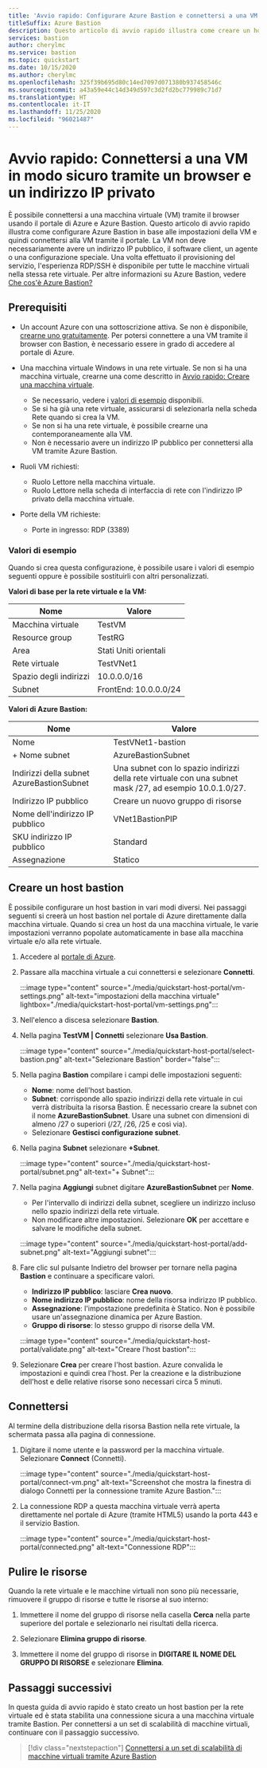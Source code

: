 ```yaml
---
title: 'Avvio rapido: Configurare Azure Bastion e connettersi a una VM tramite un indirizzo IP privato e un browser'
titleSuffix: Azure Bastion
description: Questo articolo di avvio rapido illustra come creare un host di Azure Bastion da una macchina virtuale e connettersi alla VM in modo sicuro tramite un browser e un indirizzo IP privato.
services: bastion
author: cherylmc
ms.service: bastion
ms.topic: quickstart
ms.date: 10/15/2020
ms.author: cherylmc
ms.openlocfilehash: 325f39b695d80c14ed7097d071380b937458546c
ms.sourcegitcommit: a43a59e44c14d349d597c3d2fd2bc779989c71d7
ms.translationtype: HT
ms.contentlocale: it-IT
ms.lasthandoff: 11/25/2020
ms.locfileid: "96021487"
---
```

# <a name="quickstart-connect-to-a-vm-securely-through-a-browser-via-private-ip-address"></a>Avvio rapido: Connettersi a una VM in modo sicuro tramite un browser e un indirizzo IP privato

È possibile connettersi a una macchina virtuale (VM) tramite il browser usando il portale di Azure e Azure Bastion. Questo articolo di avvio rapido illustra come configurare Azure Bastion in base alle impostazioni della VM e quindi connettersi alla VM tramite il portale. La VM non deve necessariamente avere un indirizzo IP pubblico, il software client, un agente o una configurazione speciale. Una volta effettuato il provisioning del servizio, l'esperienza RDP/SSH è disponibile per tutte le macchine virtuali nella stessa rete virtuale. Per altre informazioni su Azure Bastion, vedere [Che cos'è Azure Bastion?](bastion-overview.md)

## <a name="prerequisites"></a><a name="prereq"></a>Prerequisiti

* Un account Azure con una sottoscrizione attiva. Se non è disponibile, [crearne uno gratuitamente](https://azure.microsoft.com/free/?ref=microsoft.com&utm_source=microsoft.com&utm_medium=docs&utm_campaign=visualstudio). Per potersi connettere a una VM tramite il browser con Bastion, è necessario essere in grado di accedere al portale di Azure.

* Una macchina virtuale Windows in una rete virtuale. Se non si ha una macchina virtuale, crearne una come descritto in [Avvio rapido: Creare una macchina virtuale](../virtual-machines/windows/quick-create-portal.md).

  * Se necessario, vedere i [valori di esempio](#values) disponibili.
  * Se si ha già una rete virtuale, assicurarsi di selezionarla nella scheda Rete quando si crea la VM.
  * Se non si ha una rete virtuale, è possibile crearne una contemporaneamente alla VM.
  * Non è necessario avere un indirizzo IP pubblico per connettersi alla VM tramite Azure Bastion.

* Ruoli VM richiesti:
  * Ruolo Lettore nella macchina virtuale.
  * Ruolo Lettore nella scheda di interfaccia di rete con l'indirizzo IP privato della macchina virtuale.
  
* Porte della VM richieste:
  * Porte in ingresso: RDP (3389)

### <a name="example-values"></a><a name="values"></a>Valori di esempio

Quando si crea questa configurazione, è possibile usare i valori di esempio seguenti oppure è possibile sostituirli con altri personalizzati.

**Valori di base per la rete virtuale e la VM:**

|**Nome** | **Valore** |
| --- | --- |
| Macchina virtuale| TestVM |
| Resource group | TestRG |
| Area | Stati Uniti orientali |
| Rete virtuale | TestVNet1 |
| Spazio degli indirizzi | 10.0.0.0/16 |
| Subnet | FrontEnd: 10.0.0.0/24 |

**Valori di Azure Bastion:**

|**Nome** | **Valore** |
| --- | --- |
| Nome | TestVNet1-bastion |
| + Nome subnet | AzureBastionSubnet |
| Indirizzi della subnet AzureBastionSubnet | Una subnet con lo spazio indirizzi della rete virtuale con una subnet mask /27, ad esempio 10.0.1.0/27.  |
| Indirizzo IP pubblico |  Creare un nuovo gruppo di risorse |
| Nome dell'indirizzo IP pubblico | VNet1BastionPIP  |
| SKU indirizzo IP pubblico |  Standard  |
| Assegnazione  | Statico |

## <a name="create-a-bastion-host"></a><a name="createvmset"></a>Creare un host bastion

È possibile configurare un host bastion in vari modi diversi. Nei passaggi seguenti si creerà un host bastion nel portale di Azure direttamente dalla macchina virtuale. Quando si crea un host da una macchina virtuale, le varie impostazioni verranno popolate automaticamente in base alla macchina virtuale e/o alla rete virtuale.

1. Accedere al [portale di Azure](https://portal.azure.com).
1. Passare alla macchina virtuale a cui connettersi e selezionare **Connetti**.

   :::image type="content" source="./media/quickstart-host-portal/vm-settings.png" alt-text="impostazioni della macchina virtuale" lightbox="./media/quickstart-host-portal/vm-settings.png":::
1. Nell'elenco a discesa selezionare **Bastion**.
1. Nella pagina **TestVM | Connetti** selezionare **Usa Bastion**.

   :::image type="content" source="./media/quickstart-host-portal/select-bastion.png" alt-text="Selezionare Bastion" border="false":::

1. Nella pagina **Bastion** compilare i campi delle impostazioni seguenti:

   * **Nome**: nome dell'host bastion.
   * **Subnet**: corrisponde allo spazio indirizzi della rete virtuale in cui verrà distribuita la risorsa Bastion. È necessario creare la subnet con il nome **AzureBastionSubnet**. Usare una subnet con dimensioni di almeno /27 o superiori (/27, /26, /25 e così via).
   * Selezionare **Gestisci configurazione subnet**.
1. Nella pagina **Subnet** selezionare **+Subnet**.

   :::image type="content" source="./media/quickstart-host-portal/subnet.png" alt-text="+ Subnet":::
    
1. Nella pagina **Aggiungi** subnet digitare **AzureBastionSubnet** per **Nome**.
   * Per l'intervallo di indirizzi della subnet, scegliere un indirizzo incluso nello spazio indirizzi della rete virtuale.
   * Non modificare altre impostazioni. Selezionare **OK** per accettare e salvare le modifiche della subnet.

   :::image type="content" source="./media/quickstart-host-portal/add-subnet.png" alt-text="Aggiungi subnet":::
1. Fare clic sul pulsante Indietro del browser per tornare nella pagina **Bastion** e continuare a specificare valori.
   * **Indirizzo IP pubblico**: lasciare **Crea nuovo**.
   * **Nome indirizzo IP pubblico**: nome della risorsa indirizzo IP pubblico.
   * **Assegnazione**: l'impostazione predefinita è Statico. Non è possibile usare un'assegnazione dinamica per Azure Bastion.
   * **Gruppo di risorse**: lo stesso gruppo di risorse della VM.

   :::image type="content" source="./media/quickstart-host-portal/validate.png" alt-text="Creare l'host bastion":::
1. Selezionare **Crea** per creare l'host bastion. Azure convalida le impostazioni e quindi crea l'host. Per la creazione e la distribuzione dell'host e delle relative risorse sono necessari circa 5 minuti.

## <a name="connect"></a><a name="connect"></a>Connettersi

Al termine della distribuzione della risorsa Bastion nella rete virtuale, la schermata passa alla pagina di connessione.

1. Digitare il nome utente e la password per la macchina virtuale. Selezionare **Connect** (Connetti).

   :::image type="content" source="./media/quickstart-host-portal/connect-vm.png" alt-text="Screenshot che mostra la finestra di dialogo Connetti per la connessione tramite Azure Bastion.":::
1. La connessione RDP a questa macchina virtuale verrà aperta direttamente nel portale di Azure (tramite HTML5) usando la porta 443 e il servizio Bastion.

   :::image type="content" source="./media/quickstart-host-portal/connected.png" alt-text="Connessione RDP":::

## <a name="clean-up-resources"></a>Pulire le risorse

Quando la rete virtuale e le macchine virtuali non sono più necessarie, rimuovere il gruppo di risorse e tutte le risorse al suo interno:

1. Immettere il nome del gruppo di risorse nella casella **Cerca** nella parte superiore del portale e selezionarlo nei risultati della ricerca.

1. Selezionare **Elimina gruppo di risorse**.

1. Immettere il nome del gruppo di risorse in **DIGITARE IL NOME DEL GRUPPO DI RISORSE** e selezionare **Elimina**.

## <a name="next-steps"></a>Passaggi successivi

In questa guida di avvio rapido è stato creato un host bastion per la rete virtuale ed è stata stabilita una connessione sicura a una macchina virtuale tramite Bastion. Per connettersi a un set di scalabilità di macchine virtuali, continuare con il passaggio successivo.

> [!div class="nextstepaction"]
> [Connettersi a un set di scalabilità di macchine virtuali tramite Azure Bastion](bastion-connect-vm-scale-set.md)
